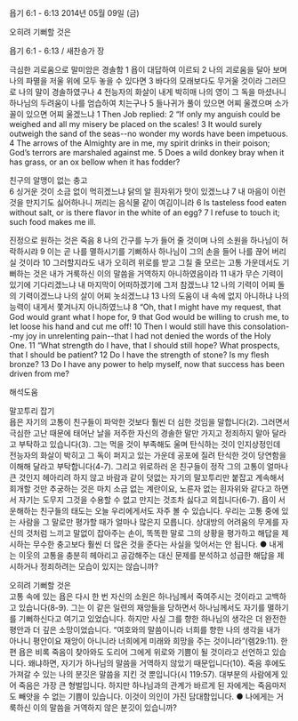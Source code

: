 욥기 6:1 - 6:13 
2014년 05월 09일 (금)

오히려 기뻐할 것은



욥기 6:1 - 6:13 / 새찬송가  장


극심한 괴로움으로 말미암은 경솔함
1 욥이 대답하여 이르되 2 나의 괴로움을 달아 보며 나의 파멸을 저울 위에 모두 놓을 수 있다면 3 바다의 모래보다도 무거울 것이라 그러므로 나의 말이 경솔하였구나 4 전능자의 화살이 내게 박히매 나의 영이 그 독을 마셨나니 하나님의 두려움이 나를 엄습하여 치는구나 5 들나귀가 풀이 있으면 어찌 울겠으며 소가 꼴이 있으면 어찌 울겠느냐
1 Then Job replied: 2 “If only my anguish could be weighed and all my misery be placed on the scales! 3 It would surely outweigh the sand of the seas--no wonder my words have been impetuous. 4 The arrows of the Almighty are in me, my spirit drinks in their poison; God’s terrors are marshaled against me. 5 Does a wild donkey bray when it has grass, or an ox bellow when it has fodder?   

친구의 알맹이 없는 충고  
6 싱거운 것이 소금 없이 먹히겠느냐 닭의 알 흰자위가 맛이 있겠느냐 7 내 마음이 이런 것을 만지기도 싫어하나니 꺼리는 음식물 같이 여김이니라
6 Is tasteless food eaten without salt, or is there flavor in the white of an egg? 7 I refuse to touch it; such food makes me ill.  

진정으로 원하는 것은 죽음
8 나의 간구를 누가 들어 줄 것이며 나의 소원을 하나님이 허락하시랴 9 이는 곧 나를 멸하시기를 기뻐하사 하나님이 그의 손을 들어 나를 끊어 버리실 것이라 10 그러할지라도 내가 오히려 위로를 받고 그칠 줄 모르는 고통 가운데서도 기뻐하는 것은 내가 거룩하신 이의 말씀을 거역하지 아니하였음이라 11 내가 무슨 기력이 있기에 기다리겠느냐 내 마지막이 어떠하겠기에 그저 참겠느냐 12 나의 기력이 어찌 돌의 기력이겠느냐 나의 살이 어찌 놋쇠겠느냐 13 나의 도움이 내 속에 없지 아니하냐 나의 능력이 내게서 쫓겨나지 아니하였느냐
8 “Oh, that I might have my request, that God would grant what I hope for, 9 that God would be willing to crush me, to let loose his hand and cut me off! 10 Then I would still have this consolation--my joy in unrelenting pain--that I had not denied the words of the Holy One. 11 “What strength do I have, that I should still hope? What prospects, that I should be patient? 12 Do I have the strength of stone? Is my flesh bronze? 13 Do I have any power to help myself, now that success has been driven from me?

해석도움





말꼬투리 잡기  
욥은 자기의 고통이 친구들이 파악한 것보다 훨씬 더 심한 것임을 말합니다(2). 그러면서 극심한 고난 때문에 태어난 날을 저주한 자신의 경솔한 말만 가지고 정죄하지 말아 달라고 부탁하고 있습니다(3). 그는 먹을 것이 부족해도 울며 탄식하는 것이 인지상정인데 전능자의 화살이 박히고 그 독이 퍼지고 있는 가운데 공포에 질려 탄식한 것이 당연함을 이해해 달라고 부탁합니다(4-7). 그리고 위로하러 온 친구들이 정작 그의 고통이 얼마나 큰 것인지 헤아리려 하지 않고 바람과 같이 덧없는 자기의 말꼬투리만 붙잡고 계속해서 회개할 것만 추궁하는 것은 마치 소금 없는 계란이요, 노른자 없는 흰자위와 같다고 하면서 자기는 도무지 그것을 수용할 수 없고 만지는 것조차 싫다고 외칩니다(6-7). 욥이 서운해하는 친구들의 태도는 오늘 우리에게서도 자주 볼 수 있습니다. 우리는 고통 중에 있는 사람을 그 말로만 평가할 때가 얼마나 많은지 모릅니다. 상대방의 어려움의 무게를 자신의 것처럼 느끼고 말없이 잡아주는 손이, 똑똑한 말로 그의 상황을 평가하고 해답을 제시하는 무수한 충고보다 훨씬 더 많은 것을 준다는 사실을 잊어서는 안 됩니다. 
● 내게는 이웃의 고통을 충분히 헤아리고 공감해주는 대신 문제를 분석하고 성급한 해답을 제시하거나 정죄하려는 모습이 있지는 않습니까? 

오히려 기뻐할 것은  
고통 속에 있는 욥은 다시 한 번 자신의 소원은 하나님께서 죽여주시는 것이라고 고백하고 있습니다(8-9). 그는 이 같은 일련의 재앙들을 당하면서 하나님께서도 자기를 멸하기를 기뻐하신다고 여기고 있었습니다. 하지만 사실 그를 향한 하나님의 생각은 더 완전한 평안과 더 깊은 소망이었습니다. “여호와의 말씀이니라 너희를 향한 나의 생각을 내가 아나니 평안이요 재앙이 아니니라 너희에게 미래와 희망을 주는 것이니라”(렘29:11). 한편 욥은 비록 죽음이 찾아와도 도리어 그에게 위로와 기쁨이 될 것이라고 선언하고 있습니다. 왜냐하면, 자기가 하나님의 말씀을 거역하지 않았기 때문입니다(10). 죽음 후에도 가져갈 수 있는 나의 분깃은 말씀을 지킨 것 뿐입니다(시 119:57). 대부분의 사람에게 있어 죽음은 가장 큰 형벌입니다. 하지만 하나님과의 관계가 바르게 된 자에게는 죽음마저도 빼앗을 수 없는 기쁨이 있습니다. 이것이 의인이 가진 담대함입니다.
● 나에게는 거룩하신 이의 말씀을 거역하지 않은 분깃이 있습니까?